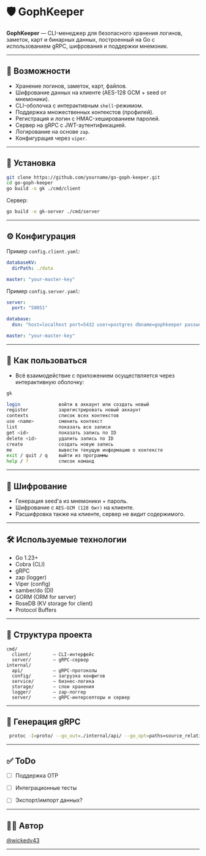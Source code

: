 # 🛡️ GophKeeper

**GophKeeper** — CLI-менеджер для безопасного хранения логинов, заметок, карт и бинарных данных, построенный на Go с использованием gRPC, шифрования и поддержки мнемоник.

---

## 🚀 Возможности

* Хранение логинов, заметок, карт, файлов.
* Шифрование данных на клиенте (AES-128 GCM + seed от мнемоники).
* CLI-оболочка с интерактивным `shell`-режимом.
* Поддержка множественных контекстов (профилей).
* Регистрация и логин с HMAC-хешированием паролей.
* Сервер на gRPC с JWT-аутентификацией.
* Логирование на основе `zap`.
* Конфигурация через `viper`.

---

## 📆 Установка

```bash
git clone https://github.com/yourname/go-goph-keeper.git
cd go-goph-keeper
go build -o gk ./cmd/client
```

Сервер:

```bash
go build -o gk-server ./cmd/server
```

---

## ⚙️ Конфигурация

Пример `config.client.yaml`:

```yaml
databaseKV:
  dirPath: ./data

master: "your-master-key"
```

Пример `config.server.yaml`:

```yaml
server:
  port: "50051"

database:
  dsn: "host=localhost port=5432 user=postgres dbname=gophkeeper password=pass sslmode=disable"

master: "your-master-key"
```

---

## 🧠  Как пользоваться

* Всё взаимодействие с приложением осуществляется через интерактивную оболочку:
```bash
gk 
```

```bash
login              войти в аккаунт или создать новый
register           зарегистрировать новый аккаунт
contexts           список всех контекстов
use <name>         сменить контекст
list               показать все записи
get <id>           показать запись по ID
delete <id>        удалить запись по ID
create             создать новую запись
me                 вывести текущую информацию о контексте
exit / quit / q    выйти из программы
help / ?           список команд
```

---

## 🔐 Шифрование

* Генерация seed'а из мнемоники + пароль.
* Шифрование с `AES-GCM (128 бит)` на клиенте.
* Расшифровка также на клиенте, сервер не видит содержимого.

---

## 🛠️ Используемые технологии

* Go 1.23+
* Cobra (CLI)
* gRPC
* zap (logger)
* Viper (config)
* samber/do (DI)
* GORM (ORM for server)
* RoseDB (KV storage for client)
* Protocol Buffers

---

## 📁 Структура проекта

```
cmd/
  client/        — CLI-интерфейс
  server/        — gRPC-сервер
internal/
  api/           — gRPC-протоколы
  config/        — загрузка конфигов
  service/       — бизнес-логика
  storage/       — слои хранения
  logger/        — zap-логгер
  server/        — gRPC-интерсепторы и сервер
```

---

## 📌 Генерация gRPC

```bash
 protoc -I=proto/ --go_out=./internal/api/ --go_opt=paths=source_relative --go-grpc_out=./internal/api/ --go-grpc_opt=paths=source_relative proto/*.proto
```

---

## ✅ ToDo

* [ ] Поддержка OTP

* [ ] Интеграционные тесты
* [ ] Экспорт/импорт данных?

---

## 👨‍💼 Автор

[@wickedv43](https://github.com/wickedv43)

---
